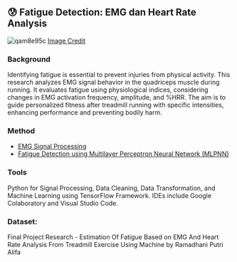 ## 😰 Fatigue Detection: EMG dan Heart Rate Analysis

![qam8e95c](https://github.com/punyarani/tugasakhir/assets/99372162/69710f9d-f48a-42bd-9878-13b866616c47)
[Image Credit](https://contemplas.com/wp-content/uploads/2021/03/running_analysis_stories_orthosportslab_1024-1-1024x683.jpg)

### Background
Identifying fatigue is essential to prevent injuries from physical activity. This research analyzes EMG signal behavior in the quadriceps muscle during running. It evaluates fatigue using physiological indices, considering changes in EMG activation frequency, amplitude, and %HRR. The aim is to guide personalized fitness after treadmill running with specific intensities, enhancing performance and preventing bodily harm.

### Method
- [EMG Signal Processing](https://github.com/punyarani/tugasakhir/blob/main/Signal%20Processing.ipynb)
- [Fatigue Detection using Multilayer Perceptron Neural Network (MLPNN)](https://github.com/punyarani/tugasakhir/blob/main/MLPNN_EMG%20Fatigue%20Detection.ipynb)

### Tools
Python for Signal Processing, Data Cleaning, Data Transformation, and Machine Learning using TensorFlow Framework. IDEs include Google Colaboratory and Visual Studio Code.


### Dataset: 
Final Project Research - Estimation Of Fatigue Based on EMG And Heart Rate Analysis From Treadmill Exercise Using Machine by Ramadhani Putri Alifa

